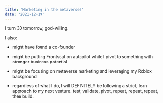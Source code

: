 ```yaml
---
title: 'Marketing in the metaverse?'
date: '2021-12-19'
---
```


I turn 30 tomorrow, god-willing.

I also:

 * might have found a co-founder

 * might be putting Frontseat on autopilot while I pivot to something with stronger business potential

 * might be focusing on metaverse marketing and leveraging my Roblox background

 * regardless of what I do, I will DEFINITELY be following a strict, lean approach to my next venture. test, validate, pivot, repeat, repeat, repeat, then build.